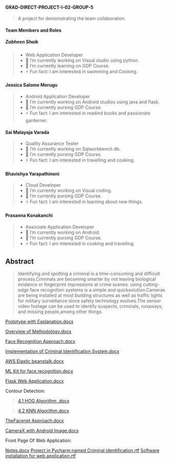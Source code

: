 #### GRAD-DIRECT-PROJECT-I-02-GROUP-5
> A project for demonstrating the team collaboration.

#### Team Members and Roles

##### Zabheen Shaik 
> -  Web Application Developer
> - 🔭 I’m currently working on Visual studio using python.
> - 🌱 I’m currently learning on GDP Course.
> - ⚡ Fun fact: I am interested in swimming and Cooking.

#### Jessica Salome Merugu
> - Android Application Developer
> - 🔭 I’m currently working on Android studios using java and flask.
> - 🌱 I’m currently pursing GDP Course.
> - ⚡ Fun fact: I am interested in readind books and passionate garderner.

#### Sai Malayaja Varada
> - Quality Assurance Tester
> - 🔭 I’m currently working on Sqlworkbench db.
> - 🌱 I’m currently pursing GDP Course.
> - ⚡ Fun fact: I am interested in travelling and cooking.

 #### Bhavishya Yarapathineni
> - Cloud Developer
> - 🔭 I’m currently working on Visual coding.
> - 🌱 I’m currently pursing GDP Course.
> - ⚡ Fun fact: I am interested in learning about new things.

#### Prasanna Konakanchi
> - Associate Application Developer
> - 🔭 I’m currently working on Android.
> - 🌱 I’m currently pursing GDP Course.
> - ⚡ Fun fact: I am interested in cooking and travelling.


## Abstract

> Identifying and spotting a criminal is a time-consuming and difficult process.Criminals are becoming smarter by not leaving biological evidence or fingerprint impressions at crime scenes. 
using cutting-edge face recognition systems is a simple and quicksolution.Cameras are being installed at most building structures as well as traffic lights for military surveillance since safety technology evolves.The sensor video footage can be used to identify suspects, criminals, runaways, and missing people,among other things. 

[Prototype with Explanation.docx](https://github.com/SaiMalayajaVarada/GRAD-DIRECT-PROJECT-I-02-GROUP-5/files/9825909/Prototype.with.Explanation.docx)

[Overview of Methodology.docx](https://github.com/SaiMalayajaVarada/GRAD-DIRECT-PROJECT-I-02-GROUP-5/files/9831419/Overview.of.Methodology.docx)

[Face Recognition Approach.docx](https://github.com/SaiMalayajaVarada/GRAD-DIRECT-PROJECT-I-02-GROUP-5/files/9831420/Face.Recognition.Approach.docx)

[Implementation of Criminal Identification System.docx](https://github.com/SaiMalayajaVarada/GRAD-DIRECT-PROJECT-I-02-GROUP-5/files/9831421/Implementation.of.Criminal.Identification.System.docx)

[AWS Elastic beanstalk.docx](https://github.com/SaiMalayajaVarada/GRAD-DIRECT-PROJECT-I-02-GROUP-5/files/9831425/AWS.Elastic.beanstalk.docx)

[ML Kit for face recognition.docx](https://github.com/SaiMalayajaVarada/GRAD-DIRECT-PROJECT-I-02-GROUP-5/files/9831444/ML.Kit.for.face.recognition.docx)

[Flask Web Application.docx](https://github.com/SaiMalayajaVarada/GRAD-DIRECT-PROJECT-I-02-GROUP-5/files/9831435/Flask.Web.Application.docx)

Contour Detection:

>[4.1 HOG Algorithm .docx](https://github.com/SaiMalayajaVarada/GRAD-DIRECT-PROJECT-I-02-GROUP-5/files/9831557/4.1.HOG.Algorithm.docx)

>[4.2 KNN Algorithm.docx](https://github.com/SaiMalayajaVarada/GRAD-DIRECT-PROJECT-I-02-GROUP-5/files/9831563/4.2.KNN.Algorithm.docx)

[TheFacenet Approach.docx](https://github.com/SaiMalayajaVarada/GRAD-DIRECT-PROJECT-I-02-GROUP-5/files/9831571/TheFacenet.Approach.docx)

[CameraX with Android Image.docx](https://github.com/SaiMalayajaVarada/GRAD-DIRECT-PROJECT-I-02-GROUP-5/files/9831574/CameraX.with.Android.Image.docx) 

Front Page Of Web Application:

[Notes.docx](https://github.com/SaiMalayajaVarada/GRAD-DIRECT-PROJECT-I-02-GROUP-5/blob/main/Android%20App/Notes.docx)
[Project in Pycharm named Criminal identification.rtf](https://github.com/SaiMalayajaVarada/GRAD-DIRECT-PROJECT-I-02-GROUP-5/blob/main/Android%20App/Project%20in%20PyCharm%20named%20Criminal%20Identification.rtf)
[Software installation for web application.rtf](https://github.com/SaiMalayajaVarada/GRAD-DIRECT-PROJECT-I-02-GROUP-5/blob/main/Android%20App/Software%20Installations%20for%20Web%20Application.rtf)
















